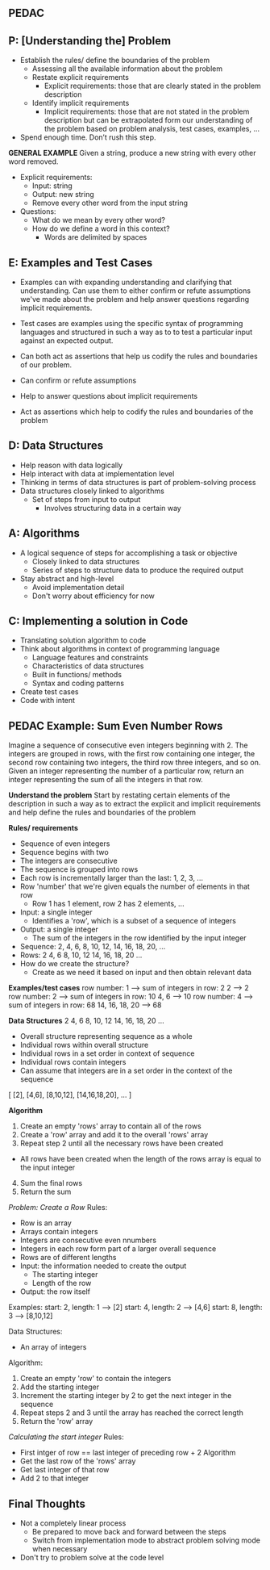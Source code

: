 ## PEDAC

## P: [Understanding the] Problem

- Establish the rules/ define the boundaries of the problem
    - Assessing all the available information about the problem
    - Restate explicit requirements
        - Explicit requirements: those that are clearly stated in the problem description
    - Identify implicit requirements
        - Implicit requirements: those that are not stated in the problem description but can be extrapolated form our understanding of the problem based on problem analysis, test cases, examples, …
- Spend enough time. Don’t rush this step.

**GENERAL EXAMPLE**
Given a string, produce a new string with every other word removed.

- Explicit requirements:
    - Input: string
    - Output: new string
    - Remove every other word from the input string
- Questions:
    - What do we mean by every other word?
    - How do we define a word in this context?
        - Words are delimited by spaces


## E: Examples and Test Cases

- Examples can with expanding understanding and clarifying that understanding. Can use them to either confirm or refute assumptions we've made about the problem and help answer questions regarding implicit requirements.
- Test cases are examples using the specific syntax of programming languages and structured in such a way as to to test a particular input against an expected output.
- Can both act as assertions that help us codify the rules and boundaries of our problem.

- Can confirm or refute assumptions
- Help to answer questions about implicit requirements
- Act as assertions which help to codify the rules and boundaries of the problem

## D: Data Structures

- Help reason with data logically
- Help interact with data at implementation level
- Thinking in terms of data structures is part of problem-solving process
- Data structures closely linked to algorithms
    - Set of steps from input to output
        - Involves structuring data in a certain way


## A: Algorithms

- A logical sequence of steps for accomplishing a task or objective
  - Closely linked to data structures
  - Series of steps to structure data to produce the required output
- Stay abstract and high-level
  - Avoid implementation detail
  - Don't worry about efficiency for now

## C: Implementing a solution in Code

- Translating solution algorithm to code
- Think about algorithms in context of programming language
  - Language features and constraints
  - Characteristics of data structures
  - Built in functions/ methods
  - Syntax and coding patterns
- Create test cases
- Code with intent


## PEDAC Example: Sum Even Number Rows

Imagine a sequence of consecutive even integers beginning with 2. The integers are grouped in rows, with the first row containing one integer, the second row containing two integers, the third row three integers, and so on. Given an integer representing the number of a particular row, return an integer representing the sum of all the integers in that row.

**Understand the problem**
Start by restating certain elements of the description in such a way as to extract the explicit and implicit requirements and help define the rules and boundaries of the problem

**Rules/ requirements**
- Sequence of even integers
- Sequence begins with two
- The integers are consecutive
- The sequence is grouped into rows
- Each row is incrementally larger than the last: 1, 2, 3, ...
- Row 'number' that we're given equals the number of elements in that row
  - Row 1 has 1 element, row 2 has 2 elements, ...
- Input: a single integer
  - Identifies a 'row', which is a subset of a sequence of integers
- Output: a single integer
  - The sum of the integers in the row identified by the input integer
- Sequence: 2, 4, 6, 8, 10, 12, 14, 16, 18, 20, ...
- Rows: 2
        4, 6
        8, 10, 12
        14, 16, 18, 20
        ...
- How do we create the structure?
  - Create as we need it based on input and then obtain relevant data

**Examples/test cases**
row number: 1 --> sum of integers in row: 2
2 --> 2
row number: 2 --> sum of integers in row: 10
4, 6 --> 10
row number: 4 --> sum of integers in row: 68
14, 16, 18, 20 --> 68

**Data Structures**
2
4, 6
8, 10, 12
14, 16, 18, 20
...
- Overall structure representing sequence as a whole
- Individual rows within overall structure
- Individual rows in a set order in context of sequence
- Individual rows contain integers
- Can assume that integers are in a set order in the context of the sequence

[
  [2],
  [4,6],
  [8,10,12],
  [14,16,18,20],
  ...
]

**Algorithm**
1. Create an empty 'rows' array to contain all of the rows
2. Create a 'row' array and add it to the overall 'rows' array
3. Repeat step 2 until all the necessary rows have been created
  - All rows have been created when the length of the rows array is equal to the input integer
4. Sum the final rows
5. Return the sum

*Problem: Create a Row*
Rules:
- Row is an array
- Arrays contain integers
- Integers are consecutive even nnumbers
- Integers in each row form part of a larger overall sequence
- Rows are of different lengths
- Input: the information needed to create the output
  - The starting integer
  - Length of the row
- Output: the row itself

Examples:
start: 2, length: 1 --> [2]
start: 4, length: 2 --> [4,6]
start: 8, length: 3 --> [8,10,12]

Data Structures:
- An array of integers

Algorithm:
1. Create an empty 'row' to contain the integers
2. Add the starting integer
3. Increment the starting integer by 2 to get the next integer in the sequence
4. Repeat steps 2 and 3 until the array has reached the correct length
5. Return the 'row' array

*Calculating the start integer*
Rules:
- First intger of row == last integer of preceding row + 2
Algorithm
- Get the last row of the 'rows' array
- Get last integer of that row
- Add 2 to that integer

## Final Thoughts
- Not a completely linear process
  - Be prepared to move back and forward between the steps
  - Switch from implementation mode to abstract problem solving mode when necessary
- Don't try to problem solve at the code level